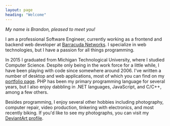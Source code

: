 ```yaml
---
layout: page
heading: "Welcome"
---
```

_My name is Brandon, pleased to meet you!_

I am a professional Software Engineer, currently working as a frontend and backend web developer at [Barracuda Networks](http://www.barracuda.com/). I specialize in web technologies, but I have a passion for all things programming.

In 2015 I graduated from Michigan Technological University, where I studied Computer Science. Despite only being
in the work force for a little while, I have been playing with code since somewhere around 2006. I've
written a number of desktop and web applications, most of which you can find on my [portfolio page](/portfolio). PHP has been my primary programming language for several years, but I also enjoy dabbling in .NET languages,
JavaScript, and C/C++, among a few others.

Besides programming, I enjoy several other hobbies including photography, computer repair, video production,
tinkering with electronics, and most recently biking. If you'd like to see my photographs, you can visit my
[DeviantArt profile](http://turaiel.deviantart.com/).
